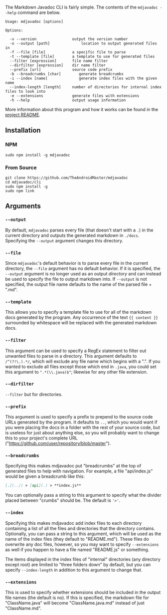 The Markdown Javadoc CLI is fairly simple. The contents of the `mdjavadoc --help` command are below.

```
Usage: mdjavadoc [options]

Options:

  -v --version                output the version number
  -o --output [path]		      location to output generated files in
  -f --file [file]            a specific file to parse
  -t --template [file]        a template to use for generated files
  --filter [expression]       file name filter
  --dirfilter [expression]    dir name filter
  --prefix [url]              source code prefix
  -b --breadcrumbs [char]        generate breadcrumbs
  -i --index [name]              generate index files with the given name
  --index-length [length]     number of directories for internal index files to look into
  -e --extensions             generate files with extensions
  -h --help                   output usage information
```

More information about this program and how it works can be found in the [project README](https://jfenn.me/redirects/?t=github&d=mdjavadoc).

## Installation

### NPM

```shell
sudo npm install -g mdjavadoc
```

### From Source

```shell
git clone https://github.com/TheAndroidMaster/mdjavadoc
cd mdjavadoc/cli
sudo npm install -g
sudo npm link
```

## Arguments

### `--output`

By default, `mdjavadoc` parses every file (that doesn't start with a `.`) in the current directory and outputs the generated markdown in `./docs`. Specifying the `--output` argument changes this directory.

### `--file`

Since `mdjavadoc`'s default behavior is to parse every file in the current directory, the `--file` argument has no default behavior. If it is specified, the `--output` argument is no longer used as an output *directory* and can instead be used to specify the file to output markdown into. If `--output` is not specified, the output file name defaults to the name of the parsed file + ".md".

### `--template`

This allows you to specify a template file to use for all of the markdown docs generated by the program. Any occurrence of the text `{{ content }}` surrounded by whitespace will be replaced with the generated markdown docs.

### `--filter`

This argument can be used to specify a RegEx statement to filter out unwanted files to parse in a directory. This argument defaults to `/^(?!\.).*/`, which will exclude any file name which begins with a ".". If you wanted to exclude all files except those which end in `.java`, you could set this argument to `".*(\\.java)$"`; likewise for any other file extension.

### `--dirfilter`

`--filter` but for directories.

### `--prefix`

This argument is used to specify a prefix to prepend to the source code URLs generated by the program. It defaults to `..`, which you would want if you were placing the docs in a folder with the rest of your source code, but is useless for just about anything else, so you will probably want to change this to your project's complete URL ("https://github.com/user/repository/blob/master").

### `--breadcrumbs`

Specifying this makes mdjavadoc put "breadcrumbs" at the top of generated files to help with navigation. For example, a file "api/index.js" would be given a breadcrumb like this:

```markdown
[.](../) > [api](.) > **index.js**
```

You can optionally pass a string to this argument to specify what the divider placed between "crumbs" should be. The default is `'>'`.

### `--index`

Specifying this makes mdjavadoc add index files to each directory containing a list of all the files and directories that the directory contains. Optionally, you can pass a string to this argument, which will be used as the name of the index files (they default to "README.md"). These files do overwrite any doc files, however, so you may want to specify `--extensions` as well if you happen to have a file named "README.js" or something.

The items displayed in the index files of "internal" directories (any directory except root) are limited to "three folders down" by default, but you can specify `--index-length` in addition to this argument to change that.

### `--extensions`

This is used to specify whether extensions should be included in the output file names (the default is no). If this is specified, the markdown file for "ClassName.java" will become "ClassName.java.md" instead of just "ClassName.md".
